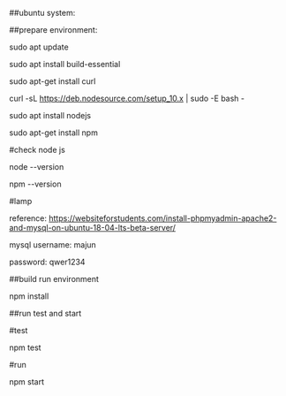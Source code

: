 ##ubuntu system:


##prepare environment:


sudo apt update


sudo apt install build-essential


sudo apt-get install curl


curl -sL https://deb.nodesource.com/setup_10.x | sudo -E bash -


sudo apt install nodejs


sudo apt-get install npm


#check node js



node --version


npm --version


#lamp


reference: https://websiteforstudents.com/install-phpmyadmin-apache2-and-mysql-on-ubuntu-18-04-lts-beta-server/



mysql username: majun


password: qwer1234


##build run environment


npm install


##run test and start


#test


npm test


#run


npm start
